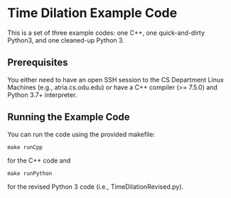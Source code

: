 # Time Dilation Example Code

This is a set of three example codes: one C++, one quick-and-dirty Python3, and
one cleaned-up Python 3.


## Prerequisites

You either need to have an open SSH session to the CS Department Linux Machines
(e.g., atria.cs.odu.edu) or have a C++ compiler (>= 7.5.0) and Python 3.7+
interpreter.


## Running the Example Code

You can run the code using the provided makefile:

```
make runCpp
```

for the C++ code and

```
make runPython
```

for the revised Python 3 code (i.e., TimeDilationRevised.py).
